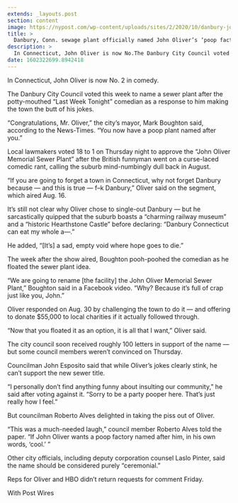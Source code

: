 ```yaml
--- 
extends: _layouts.post 
section: content 
image: https://nypost.com/wp-content/uploads/sites/2/2020/10/danbury-john-oliver-01-1.jpg?quality=90&strip=all&w=1200 
title: > 
  Danbury, Conn. sewage plant officially named John Oliver’s ‘poop factory’ 
description: > 
  In Connecticut, John Oliver is now No.The Danbury City Council voted this week to name a sewer plant after the potty-mouthed “Last Week Tonight” comedian as a response to him making the town the butt of his jokes.“You now have a poop plant named after you.”Local lawmakers voted 18 to 1 on Thursday night to approve the “John Oliver Memorial Sewer Plant” after the British funnyman went on a curse-laced comedic rant, calling the suburb mind-numbingly dull back in August.“We are going to rename [the facility] the John Oliver Memorial Sewer Plant,” Boughton said in a Facebook video.The city council soon received roughly 100 letters in support of the name — but some council members weren’t convinced on Thursday. 
date: 1602322699.8942418 
--- 
```

In Connecticut, John Oliver is now No. 2 in comedy.

The Danbury City Council voted this week to name a sewer plant after the potty-mouthed “Last Week Tonight” comedian as a response to him making the town the butt of his jokes.

“Congratulations, Mr. Oliver,” the city’s mayor, Mark Boughton said, according to the News-Times. “You now have a poop plant named after you.”

Local lawmakers voted 18 to 1 on Thursday night to approve the “John Oliver Memorial Sewer Plant” after the British funnyman went on a curse-laced comedic rant, calling the suburb mind-numbingly dull back in August.

“If you are going to forget a town in Connecticut, why not forget Danbury because — and this is true — f–k Danbury,” Oliver said on the segment, which aired Aug. 16.

It’s still not clear why Oliver chose to single-out Danbury — but he sarcastically quipped that the suburb boasts a “charming railway museum” and a “historic Hearthstone Castle” before declaring: “Danbury Connecticut can eat my whole a—.”

He added, “[It’s] a sad, empty void where hope goes to die.”

The week after the show aired, Boughton pooh-poohed the comedian as he floated the sewer plant idea.

“We are going to rename [the facility] the John Oliver Memorial Sewer Plant,” Boughton said in a Facebook video. “Why? Because it’s full of crap just like you, John.”

Oliver responded on Aug. 30 by challenging the town to do it — and offering to donate $55,000 to local charities if it actually followed through.

“Now that you floated it as an option, it is all that I want,” Oliver said.

The city council soon received roughly 100 letters in support of the name — but some council members weren’t convinced on Thursday.

Councilman John Esposito said that while Oliver’s jokes clearly stink, he can’t support the new sewer title.

“I personally don’t find anything funny about insulting our community,” he said after voting against it. “Sorry to be a party pooper here. That’s just really how I feel.”

But councilman Roberto Alves delighted in taking the piss out of Oliver.

“This was a much-needed laugh,” council member Roberto Alves told the paper. “If John Oliver wants a poop factory named after him, in his own words, ‘cool.’ ”

Other city officials, including deputy corporation counsel Laslo Pinter, said the name should be considered purely “ceremonial.”

Reps for Oliver and HBO didn’t return requests for comment Friday.

With Post Wires